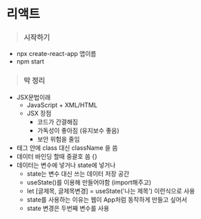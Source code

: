 # 리액트

> ### 시작하기
- npx create-react-app 앱이름
- npm start

> ### 막 정리

- JSX문법이래
  - JavaScript + XML/HTML
  - JSX 장점
    - 코드가 간결해짐
    - 가독성이 좋아짐 (유지보수 좋음)
    - 보안 위험을 줄임 
- 태그 안에 class 대신 className 을 씀 
- 데이터 바인딩 할때 중괄호 씀 {}
- 데이터는 변수에 넣거나 state에 넣거나
  - state는 변수 대신 쓰는 데이터 저장 공간
  - useState()를 이용해 만들어야함 (import해주고)
  - let [글제목, 글제목변경] = useState('나는 제목') 이런식으로 사용
  - state를 사용하는 이유는 웹이 App처럼 동작하게 만들고 싶어서
  - state 변경은 두번째 변수를 사용